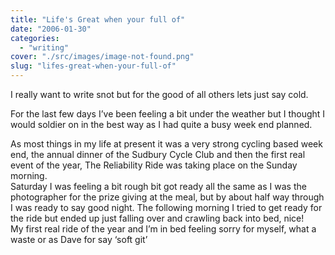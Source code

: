 ```yaml
---
title: "Life's Great when your full of"
date: "2006-01-30"
categories: 
  - "writing"
cover: "./src/images/image-not-found.png"
slug: "lifes-great-when-your-full-of"
---
```


I really want to write snot but for the good of all others lets just say cold.

For the last few days I’ve been feeling a bit under the weather but I thought I would soldier on in the best way as I had quite a busy week end planned.

As most things in my life at present it was a very strong cycling based week end, the annual dinner of the Sudbury Cycle Club and then the first real event of the year, The Reliability Ride was taking place on the Sunday morning.  
Saturday I was feeling a bit rough bit got ready all the same as I was the photographer for the prize giving at the meal, but by about half way through I was ready to say good night. The following morning I tried to get ready for the ride but ended up just falling over and crawling back into bed, nice!  
My first real ride of the year and I’m in bed feeling sorry for myself, what a waste or as Dave for say ‘soft git’
